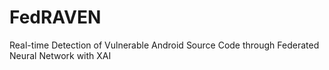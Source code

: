# FedRAVEN
Real-time Detection of Vulnerable Android Source Code through Federated Neural Network with XAI
